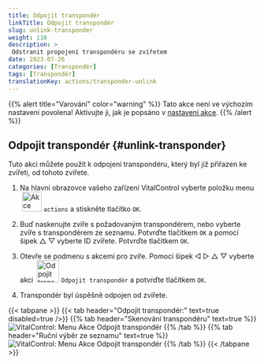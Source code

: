 ```yaml
---
title: Odpojit transpondér
linkTitle: Odpojit transpondér
slug: unlink-transponder
weight: 110
description: >
 Odstranit propojení transpondéru se zvířetem
date: 2023-07-26
categories: [Transpondér]
tags: [Transpondér]
translationKey: actions/transponder-unlink
---
```

{{% alert title="Varování" color="warning" %}}
Tato akce není ve výchozím nastavení povolena! Aktivujte ji, jak je popsáno v [nastavení akce](../settings/).
{{% /alert %}}

## Odpojit transpondér {#unlink-transponder}

Tuto akci můžete použít k odpojení transpondéru, který byl již přiřazen ke zvířeti, od tohoto zvířete.

1. Na hlavní obrazovce vašeho zařízení VitalControl vyberte položku menu &nbsp;<img src="/icons/actions.svg" width="40" align="bottom" alt="Akce" /> `actions` a stiskněte tlačítko `OK`.

2. Buď naskenujte zvíře s požadovaným transpondérem, nebo vyberte zvíře s transpondérem ze seznamu. Potvrďte tlačítkem `OK` a pomocí šipek △ ▽ vyberte ID zvířete. Potvrďte tlačítkem `OK`.

3. Otevře se podmenu s akcemi pro zvíře. Pomocí šipek ◁ ▷ △ ▽ vyberte akci &nbsp;<img src="/icons/actions/unlink-transponder.svg" width="45" align="bottom" alt="Odpojit transpondér" /> `Odpojit transpondér` a potvrďte tlačítkem `OK`.

4. Transpondér byl úspěšně odpojen od zvířete.

{{< tabpane >}}
{{< tab header="Odpojit transpondér:" text=true disabled=true />}}
{{% tab header="Skenování transpondéru" text=true %}}
![VitalControl: Menu Akce Odpojit transpondér](../images/unlinktransponder-scan.png "Odpojit transpondér")
{{% /tab %}}
{{% tab header="Ruční výběr ze seznamu" text=true %}}
![VitalControl: Menu Akce Odpojit transpondér](../images/unlinktransponder.png "Odpojit transpondér")
{{% /tab %}}
{{< /tabpane >}}
